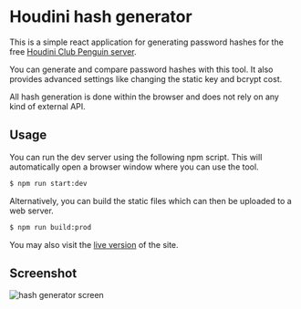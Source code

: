 # Houdini hash generator

This is a simple react application for generating password hashes for the free [Houdini Club Penguin server](https://github.com/solero/houdini).

You can generate and compare password hashes with this tool. It also provides advanced settings like changing the static key and bcrypt cost.

All hash generation is done within the browser and does not rely on any kind of external API.

## Usage

You can run the dev server using the following npm script. This will automatically open a browser window where you can use the tool.

```bash
$ npm run start:dev
```

Alternatively, you can build the static files which can then be uploaded to a web server.

```bash
$ npm run build:prod
```

You may also visit the [live version](https://solero.me/passwords) of the site.

## Screenshot

![hash generator screen](https://i.solero.me/4q4dpC1I.png)